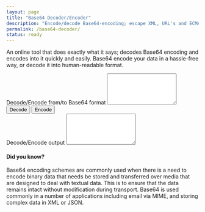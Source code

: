 ```yaml
---
layout: page
title: "Base64 Decoder/Encoder"
description: "Encode/decode Base64-encoding; escape XML, URL's and ECMAScript; translate to UTF-8."
permalink: /base64-decoder/
status: ready
---
```


An online tool that does exactly what it says; decodes Base64 encoding and encodes into it quickly and easily. Base64 encode your data in a hassle-free way, or decode it into human-readable format.

<form>
  <div class="form-group">
    <label for="inputContainer">Decode/Encode from/to Base64 format</label>
    <textarea class="form-control" id="inputContainer" rows="5"></textarea>
  </div>
  <button id="decodeBtn" type="button" class="btn btn-primary">Decode</button>
  <button id="encodeBtn" type="button" class="btn btn-primary">Encode</button>
  <br>
  <div class="form-group">
    <label for="outputContainer">Decode/Encode output</label>
    <textarea class="form-control" id="outputContainer" rows="5"></textarea>
  </div>
</form>

<script type="text/javascript" src="https://cdnjs.cloudflare.com/ajax/libs/Base64/1.1.0/base64.min.js"></script>
<script>
  document.getElementById('decodeBtn').onclick = function() {
    var inputData = document.getElementById('inputContainer').value;
    var outputData = window.atob(inputData);
    document.getElementById('outputContainer').value = outputData;
  };
  document.getElementById('encodeBtn').onclick = function() {
    var inputData = document.getElementById('inputContainer').value;
    var outputData = window.btoa(inputData);
    document.getElementById('outputContainer').value = outputData;
  };
</script>

#### Did you know?

Base64 encoding schemes are commonly used when there is a need to encode binary data that needs be stored and transferred over media that are designed to deal with textual data. This is to ensure that the data remains intact without modification during transport. Base64 is used commonly in a number of applications including email via MIME, and storing complex data in XML or JSON.
